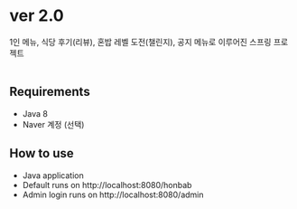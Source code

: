 # ver 2.0
1인 메뉴, 식당 후기(리뷰), 혼밥 레벨 도전(챌린지), 공지 메뉴로 이루어진 스프링 프로젝트
<br>
<br>

## Requirements
- Java 8
- Naver 계정 (선택)

## How to use
- Java application
- Default runs on http://localhost:8080/honbab
- Admin login runs on http://localhost:8080/admin
